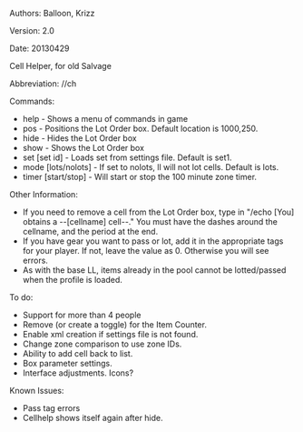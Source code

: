 Authors: Balloon, Krizz

Version: 2.0

Date: 20130429

Cell Helper, for old Salvage

Abbreviation: //ch

Commands:
* help - Shows a menu of commands in game
* pos <x> <y> - Positions the Lot Order box. Default location is 1000,250.
* hide - Hides the Lot Order box
* show - Shows the Lot Order box
* set [set id] - Loads set from settings file. Default is set1.
* mode [lots/nolots] - If set to nolots, ll will not lot cells. Default is lots.
* timer [start/stop] - Will start or stop the 100 minute zone timer.

Other Information:
* If you need to remove a cell from the Lot Order box, type in "/echo [You] obtains a --[cellname] cell--." You must have the dashes around the cellname, and the period at the end.
* If you have gear you want to pass or lot, add it in the appropriate tags for your player. If not, leave the value as 0. Otherwise you will see errors.
* As with the base LL, items already in the pool cannot be lotted/passed when the profile is loaded.


To do:
* Support for more than 4 people
* Remove (or create a toggle) for the Item Counter.
* Enable xml creation if settings file is not found.
* Change zone comparison to use zone IDs.
* Ability to add cell back to list.
* Box parameter settings.
* Interface adjustments. Icons?

Known Issues:
* Pass tag errors
* Cellhelp shows itself again after hide.

